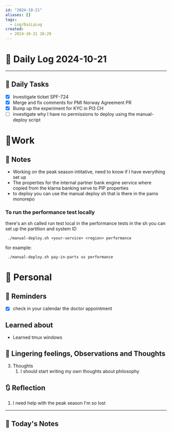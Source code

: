 ```yaml
---
id: "2024-10-21"
aliases: []
tags:
  - Log/DaiLyLog
created:
  - 2024-10-21 10:29
---
```


# 📅 Daily Log 2024-10-21

---
## 🔷 Daily Tasks
- [x] Investigate ticket SPF-724 
- [x] Merge and fix comments for PMI Norway Agreement PR
- [x] Bump up the experiment for KYC in PI3 CH
- [ ] investigate why I have no permissions to deploy using the manual-deploy script

# 💼Work 
## 🚀 Notes
- Working on the peak season intitative, need to know if I have everything set up
- The properties for the internal partner bank engine service where copied from the klarna banking serve to PIP properties
- to deploy you can use the manual deploy sh that is there in the pams monorepo

### To run the performance test locally
there's an sh called run test local in the performance tests
in the sh you can set up the partition and system ID

```
 ./manual-deploy.sh <your-service> <region> performance
```
for example:
```
 ./manual-deploy.sh pay-in-parts us performance
```

# 👑 Personal
## 📕 Reminders
- [x] check in your calendar the doctor appointment

## Learned about
- Learned tmux windows

##  💬 Lingering feelings, Observations and Thoughts 
3. Thoughts
	1. I should start writing my own thoughts about philosophy
## 🔃 Reflection
1. I need help with the peak season I'm so lost
---

## 📅 Today's Notes
